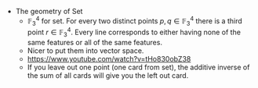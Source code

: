 - The geometry of Set
	- $\mathbb{F}_3^4$ for set. For every two distinct points $p, q \in \mathbb{F}_3^4$ there is a third point $r \in \mathbb{F}_3^4$. Every line corresponds to either having none of the same features or all of the same features.
	- Nicer to put them into vector space.
	- https://www.youtube.com/watch?v=tHo830obZ38
	- If you leave out one point (one card from set), the additive inverse of the sum of all cards will give you the left out card.